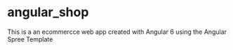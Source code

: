 # angular_shop
This is a an ecommercce web app created with Angular 6 using the Angular Spree Template

